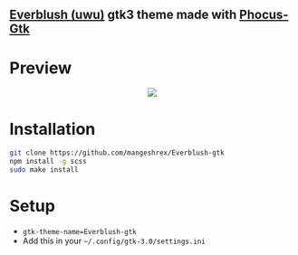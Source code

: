 ## [Everblush (uwu)](https://github.com/mangeshrex/uwu.vim) gtk3 theme made with [Phocus-Gtk](https://github.com/phocus/gtk)

# Preview
<p align="center"> 
  <img src="https://raw.githubusercontent.com/Mangeshrex/Everblush-gtk/tree/main/assets/Everblush-gtk.png">
</p> 

# Installation 
```sh 
git clone https://github.com/mangeshrex/Everblush-gtk
npm install -g scss 
sudo make install 
```

# Setup 
- ```gtk-theme-name=Everblush-gtk```
- Add this in your `~/.config/gtk-3.0/settings.ini`


